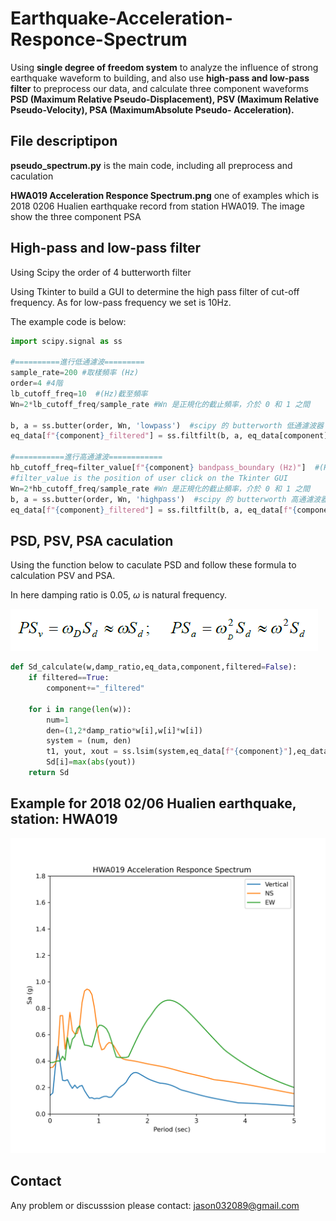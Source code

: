 # Earthquake-Acceleration-Responce-Spectrum

Using **single degree of freedom system** to analyze the influence of strong earthquake waveform to building, and also use **high-pass and low-pass filter** to preprocess our data, and calculate three component waveforms **PSD (Maximum Relative Pseudo-Displacement), PSV (Maximum Relative Pseudo-Velocity), PSA (MaximumAbsolute Pseudo- Acceleration).**

## File descriptipon

**pseudo_spectrum.py** is the main code, including all preprocess and caculation

**HWA019 Acceleration Responce Spectrum.png** one of examples which is 2018 0206 Hualien earthquake record from station HWA019. The image show the three component PSA

## High-pass and low-pass filter

Using Scipy the order of 4 butterworth filter

Using Tkinter to build a GUI to determine the high pass filter of cut-off frequency. As for low-pass frequency we set is 10Hz.

The example code is below:

```python
import scipy.signal as ss

#==========進行低通濾波=========
sample_rate=200 #取樣頻率 (Hz)
order=4 #4階
lb_cutoff_freq=10  #(Hz)截至頻率
Wn=2*lb_cutoff_freq/sample_rate #Wn 是正規化的截止頻率，介於 0 和 1 之間

b, a = ss.butter(order, Wn, 'lowpass')  #scipy 的 butterworth 低通濾波器 
eq_data[f"{component}_filtered"] = ss.filtfilt(b, a, eq_data[component])

#===========進行高通濾波============
hb_cutoff_freq=filter_value[f"{component} bandpass_boundary (Hz)"]  #(Hz)截至頻率
#filter_value is the position of user click on the Tkinter GUI
Wn=2*hb_cutoff_freq/sample_rate #Wn 是正規化的截止頻率，介於 0 和 1 之間
b, a = ss.butter(order, Wn, 'highpass')  #scipy 的 butterworth 高通濾波器 
eq_data[f"{component}_filtered"] = ss.filtfilt(b, a, eq_data[f"{component}_filtered"])
```

## PSD, PSV, PSA caculation

Using the function below to caculate PSD and follow these formula to calculation PSV and PSA.

In here damping ratio is 0.05, $\omega$ is natural frequency.

![image](https://github.com/JasonChang0320/Earthquake-Acceleration-Responce-Spectrum/blob/main/formula%20image.png)

```python
def Sd_calculate(w,damp_ratio,eq_data,component,filtered=False):
    if filtered==True:
        component+="_filtered"

    for i in range(len(w)):
        num=1
        den=(1,2*damp_ratio*w[i],w[i]*w[i])
        system = (num, den)
        t1, yout, xout = ss.lsim(system,eq_data[f"{component}"],eq_data["Time"])
        Sd[i]=max(abs(yout))
    return Sd
```
## Example for 2018 02/06 Hualien earthquake, station: HWA019

![image](https://github.com/JasonChang0320/Earthquake-Acceleration-Responce-Spectrum/blob/main/HWA019%20Acceleration%20Responce%20Spectrum.png)

## Contact

Any problem or discusssion please contact: jason032089@gmail.com
